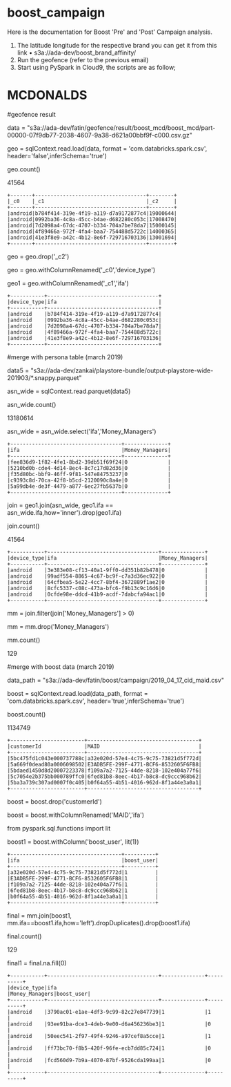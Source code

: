 # boost_campaign
Here is the documentation for Boost 'Pre' and 'Post' Campaign analysis.

1.	The latitude longitude for the respective brand you can get it from this link
•	s3a://ada-dev/boost_brand_affinity/
2.	Run the geofence (refer to the previous email)
3.	Start using PySpark in Cloud9, the scripts are as follow;


# MCDONALDS

#geofence result 

data = "s3a://ada-dev/fatin/geofence/result/boost_mcd/boost_mcd/part-00000-07f9db77-2038-4607-9a38-d621a00bbf9f-c000.csv.gz"

geo = sqlContext.read.load(data, format = 'com.databricks.spark.csv', header='false',inferSchema='true') 

geo.count()

41564

```text
+-------+------------------------------------+--------+
|_c0    |_c1                                 |_c2     |
+-------+------------------------------------+--------+
|android|b784f414-319e-4f19-a119-d7a9172877c4|19000644|
|android|0992ba36-4c8a-45cc-b4ae-d682280c053c|17008470|
|android|7d2098a4-67dc-4707-b334-704a7be78da7|15000145|
|android|4f89466a-972f-4fa4-baa7-754488d5722c|14000365|
|android|41e3f8e9-a42c-4b12-8e6f-729716703136|13001694|
+-------+------------------------------------+--------+
```
geo = geo.drop('_c2')

geo = geo.withColumnRenamed('_c0','device_type')

geo1 = geo.withColumnRenamed('_c1','ifa')
```text
+-----------+------------------------------------+
|device_type|ifa                                 |
+-----------+------------------------------------+
|android    |b784f414-319e-4f19-a119-d7a9172877c4|
|android    |0992ba36-4c8a-45cc-b4ae-d682280c053c|
|android    |7d2098a4-67dc-4707-b334-704a7be78da7|
|android    |4f89466a-972f-4fa4-baa7-754488d5722c|
|android    |41e3f8e9-a42c-4b12-8e6f-729716703136|
+-----------+------------------------------------+
```
#merge with persona table (march 2019)

data5 = "s3a://ada-dev/zankai/playstore-bundle/output-playstore-wide-201903/*.snappy.parquet"

asn_wide = sqlContext.read.parquet(data5)

asn_wide.count()

13180614 

asn_wide = asn_wide.select('ifa','Money_Managers')

```text
+------------------------------------+--------------+                           
|ifa                                 |Money_Managers|
+------------------------------------+--------------+
|fee836d9-1f82-4fe1-8bd2-39db51f69f24|0             |
|5210bd0b-cde4-4d14-8ec4-8c7c17d82d36|0             |
|f35d80bc-bbf9-46ff-9f81-547e84753237|0             |
|c9393c8d-70ca-42f8-b5cd-2120090c8a4e|0             |
|5a99db4e-de3f-4479-a877-6ec27fb5637b|0             |
+------------------------------------+--------------+
```
join = geo1.join(asn_wide, geo1.ifa == asn_wide.ifa,how='inner').drop(geo1.ifa)

join.count()

41564

```text
+-----------+------------------------------------+--------------+               
|device_type|ifa                                 |Money_Managers|
+-----------+------------------------------------+--------------+
|android    |3e383e08-cf13-40a1-9ff0-dd351b82b478|0             |
|android    |99adf554-8865-4c67-bc9f-c7a3d36ec922|0             |
|android    |64cfbea5-5e22-4cc7-8bf4-3672889f1ae2|0             |
|android    |8cfc5337-c08c-473a-bfc6-f9b13c9c16d6|0             |
|android    |0cfde98e-ddcd-41b9-acdf-7dabcfa94ac1|0             |
+-----------+------------------------------------+--------------+
```
mm = join.filter(join['Money_Managers'] > 0)

mm = mm.drop('Money_Managers')

mm.count()

129

#merge with boost data (march 2019)

data_path = "s3a://ada-dev/fatin/boost/campaign/2019_04_17_cid_maid.csv"

boost = sqlContext.read.load(data_path, format = 'com.databricks.spark.csv', header='true',inferSchema='true')  

boost.count()

1134749

```text
+------------------------+------------------------------------+
|customerId              |MAID                                |
+------------------------+------------------------------------+
|5bc475fd1c043e000737788c|a32e020d-57e4-4c75-9c75-73821d5f772d|
|5a669f0dead80a0006098502|E3ADB5FE-299F-4771-BCF6-8532605F6FB8|
|5bdaed1450d8d20007223378|f109a7a2-7125-44de-8218-102e404a77f6|
|5c7054e2b375bb000789ffc0|6fed81b8-8eec-4b17-b8c8-dc9ccc968b62|
|5ba3a739c307ad0007f0c405|b0f64a55-4b51-4016-962d-8f1a44e3a0a1|
+------------------------+------------------------------------+
```
boost = boost.drop('customerId')

boost = boost.withColumnRenamed('MAID','ifa')

from pyspark.sql.functions import lit

boost1 = boost.withColumn('boost_user', lit(1))

```text
+------------------------------------+----------+
|ifa                                 |boost_user|
+------------------------------------+----------+
|a32e020d-57e4-4c75-9c75-73821d5f772d|1         |
|E3ADB5FE-299F-4771-BCF6-8532605F6FB8|1         |
|f109a7a2-7125-44de-8218-102e404a77f6|1         |
|6fed81b8-8eec-4b17-b8c8-dc9ccc968b62|1         |
|b0f64a55-4b51-4016-962d-8f1a44e3a0a1|1         |
+------------------------------------+----------+
```
final = mm.join(boost1, mm.ifa==boost1.ifa,how='left').dropDuplicates().drop(boost1.ifa)

final.count()

129 

final1 = final.na.fill(0) 

```text
+-----------+------------------------------------+--------------+----------+    
|device_type|ifa                                 |Money_Managers|boost_user|
+-----------+------------------------------------+--------------+----------+
|android    |3790ac01-e1ae-4df3-9c99-82c27e847739|1             |1         |
|android    |93ee91ba-dce3-4deb-9e00-d6a456236be3|1             |0         |
|android    |50eec541-2f97-49f4-9246-a97cef8a5cce|1             |1         |
|android    |ff73bc70-f8b5-420f-96fe-ecb7dd85c724|1             |0         |
|android    |fcd560d9-7b9a-4070-87bf-9526cda199aa|1             |0         |
+-----------+------------------------------------+--------------+----------+
```
